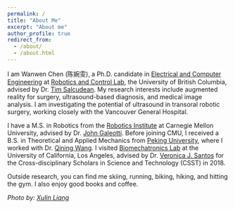 ```yaml
---
permalink: /
title: "About Me"
excerpt: "About me"
author_profile: true
redirect_from: 
  - /about/
  - /about.html
---
```


I am Wanwen Chen (陈婉雯), a  Ph.D. candidate in [Electrical and Computer Engineering](https://ece.ubc.ca/) at [Robotics and Control Lab](https://rcl.ece.ubc.ca/home-page/), the University of British Columbia, advised by Dr. [Tim Salcudean](https://ece.ubc.ca/tim-salcudean/). My research interests include augmented reality for surgery, ultrasound-based diagnosis, and medical image analysis. I am investigating the potential of ultrasound in transoral robotic surgery, working closely with the Vancouver General Hospital.

I have a M.S. in Robotics from the [Robotics Institute](https://www.ri.cmu.edu/) at Carnegie Mellon University, advised by Dr. [John Galeotti](https://www.ri.cmu.edu/ri-faculty/john-galeotti/). Before joining CMU, I received a B.S. in Theoretical and Applied Mechanics from [Peking University](http://english.pku.edu.cn/), where I worked with Dr. [Qining Wang](http://www2.coe.pku.edu.cn/subpaget.asp?id=239). I visited [Biomechatronics Lab](https://uclabiomechatronics.wordpress.com/) at the University of California, Los Angeles, advised by Dr. [Veronica J. Santos](https://samueli.ucla.edu/people/veronica-santos/) for the Cross-disciplinary Scholars in Science and Technology (CSST) in 2018. 

Outside research, you can find me skiing, running, biking, hiking, and hitting the gym. I also enjoy good books and coffee.

<!-- **News:** I am organizing the [Data Curation and Augmentation in Medical Imaging Workshop at CVPR 2024](https://dca-in-mi.github.io/)! -->

*Photo by: [Xulin Liang](https://www.linkedin.com/in/xulin-liang-2448bb1b1/?originalSubdomain=uk)*